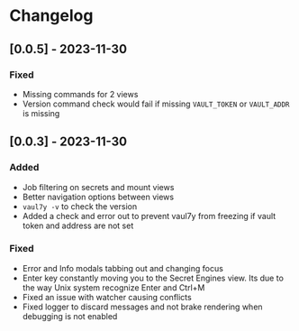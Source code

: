 # Changelog

## [0.0.5] - 2023-11-30


### Fixed
- Missing commands for 2 views
- Version command check would fail if missing `VAULT_TOKEN` or `VAULT_ADDR` is missing

## [0.0.3] - 2023-11-30

### Added
- Job filtering on secrets and mount views
- Better navigation options between views
- `vaul7y -v` to check the version
- Added a check and error out to prevent vaul7y from freezing if vault token and address are not set

### Fixed
- Error and Info modals tabbing out and changing focus
- Enter key constantly moving you to the Secret Engines view. Its due to the way Unix system recognize Enter and Ctrl+M
- Fixed an issue with watcher causing conflicts 
- Fixed logger to discard messages and not brake rendering when debugging is not enabled
